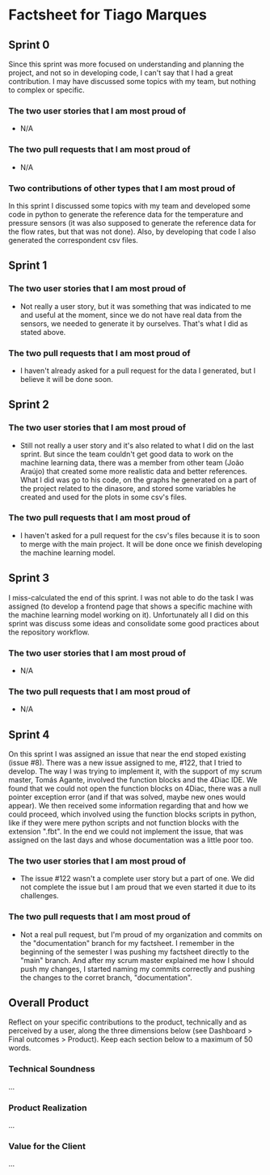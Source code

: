 # Factsheet for Tiago Marques

## Sprint 0

Since this sprint was more focused on understanding and planning the project, and not so in developing code, I can't say that I had a great contribution. I may have discussed some topics with my team, but nothing to complex or specific.


### The two user stories that I am most proud of

 * N/A


### The two pull requests that I am most proud of

 * N/A


### Two contributions of other types that I am most proud of

In this sprint I discussed some topics with my team and developed some code in python to generate the reference data for the temperature and pressure sensors (it was also supposed to generate the reference data for the flow rates, but that was not done). Also, by developing that code I also generated the correspondent csv files.


## Sprint 1

### The two user stories that I am most proud of

 * Not really a user story, but it was something that was indicated to me and useful at the moment, since we do not have real data from the sensors, we needed to generate it by ourselves. That's what I did as stated above.


### The two pull requests that I am most proud of

 * I haven't already asked for a pull request for the data I generated, but I believe it will be done soon.


## Sprint 2

### The two user stories that I am most proud of

 * Still not really a user story and it's also related to what I did on the last sprint. But since the team couldn't get good data to work on the machine learning data, there was a member from other team (João Araújo) that created some more realistic data and better references. What I did was go to his code, on the graphs he generated on a part of the project related to the dinasore, and stored some variables he created and used for the plots in some csv's files.


### The two pull requests that I am most proud of

 * I haven't asked for a pull request for the csv's files because it is to soon to merge with the main project. It will be done once we finish developing the machine learning model.


## Sprint 3

I miss-calculated the end of this sprint. I was not able to do the task I was assigned (to develop a frontend page that shows a specific machine with the machine learning model working on it). Unfortunately all I did on this sprint was discuss some ideas and consolidate some good practices about the repository workflow.

### The two user stories that I am most proud of

 * N/A


### The two pull requests that I am most proud of

 * N/A


## Sprint 4

On this sprint I was assigned an issue that near the end stoped existing (issue #8). There was a new issue assigned to me, #122, that I tried to develop. The way I was trying to implement it, with the support of my scrum master, Tomás Agante, involved the function blocks and the 4Diac IDE. We found that we could not open the function blocks on 4Diac, there was a null pointer exception error (and if that was solved, maybe new ones would appear). We then received some information regarding that and how we could proceed, which involved using the function blocks scripts in python, like if they were mere python scripts and not function blocks with the extension ".fbt". In the end we could not implement the issue, that was assigned on the last days and whose documentation was a little poor too.

### The two user stories that I am most proud of

 * The issue #122 wasn't a complete user story but a part of one. We did not complete the issue but I am proud that we even started it due to its challenges.


### The two pull requests that I am most proud of

 * Not a real pull request, but I'm proud of my organization and commits on the "documentation" branch for my factsheet. I remember in the beginning of the semester I was pushing my factsheet directly to the "main" branch. And after my scrum master explained me how I should push my changes, I started naming my commits correctly and pushing the changes to the corret branch, "documentation".


## Overall Product

Reflect on your specific contributions to the product, technically and as perceived by a user, along the three dimensions below (see Dashboard > Final outcomes > Product). Keep each section below to a maximum of 50 words.


### Technical Soundness

...


### Product Realization

...


### Value for the Client

...
